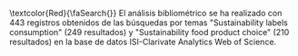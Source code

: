 
\textcolor{Red}{\faSearch{}} El análisis bibliométrico se ha realizado con 443 registros obtenidos de las búsquedas por temas "Sustainability labels consumption" (249 resultados) y "Sustainability food product choice" (210 resultados) en la base de datos ISI-Clarivate Analytics Web of Science.


